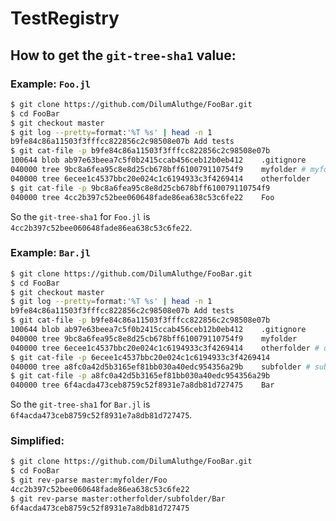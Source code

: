 # TestRegistry

## How to get the `git-tree-sha1` value:

### Example: `Foo.jl`

```bash
$ git clone https://github.com/DilumAluthge/FooBar.git
$ cd FooBar
$ git checkout master
$ git log --pretty=format:'%T %s' | head -n 1
b9fe84c86a11503f3fffcc822856c2c98508e07b Add tests
$ git cat-file -p b9fe84c86a11503f3fffcc822856c2c98508e07b
100644 blob ab97e63beea7c5f0b2415ccab456ceb12b0eb412	.gitignore
040000 tree 9bc8a6fea95c8e8d25cb678bff610079110754f9	myfolder # myfolder contains Foo
040000 tree 6ecee1c4537bbc20e024c1c6194933c3f4269414	otherfolder
$ git cat-file -p 9bc8a6fea95c8e8d25cb678bff610079110754f9
040000 tree 4cc2b397c52bee060648fade86ea638c53c6fe22	Foo
```
So the `git-tree-sha1` for `Foo.jl` is `4cc2b397c52bee060648fade86ea638c53c6fe22`.

### Example: `Bar.jl`

```bash
$ git clone https://github.com/DilumAluthge/FooBar.git
$ cd FooBar
$ git checkout master
$ git log --pretty=format:'%T %s' | head -n 1
b9fe84c86a11503f3fffcc822856c2c98508e07b Add tests
$ git cat-file -p b9fe84c86a11503f3fffcc822856c2c98508e07b
100644 blob ab97e63beea7c5f0b2415ccab456ceb12b0eb412	.gitignore
040000 tree 9bc8a6fea95c8e8d25cb678bff610079110754f9	myfolder
040000 tree 6ecee1c4537bbc20e024c1c6194933c3f4269414	otherfolder # otherfolder contains subfolder
$ git cat-file -p 6ecee1c4537bbc20e024c1c6194933c3f4269414
040000 tree a8fc0a42d5b3165ef81bb030a40edc954356a29b	subfolder # subfolder contains Bar
$ git cat-file -p a8fc0a42d5b3165ef81bb030a40edc954356a29b
040000 tree 6f4acda473ceb8759c52f8931e7a8db81d727475	Bar
```

So the `git-tree-sha1` for `Bar.jl` is `6f4acda473ceb8759c52f8931e7a8db81d727475`.

### Simplified:

```bash
$ git clone https://github.com/DilumAluthge/FooBar.git
$ cd FooBar
$ git rev-parse master:myfolder/Foo
4cc2b397c52bee060648fade86ea638c53c6fe22
$ git rev-parse master:otherfolder/subfolder/Bar
6f4acda473ceb8759c52f8931e7a8db81d727475
```
